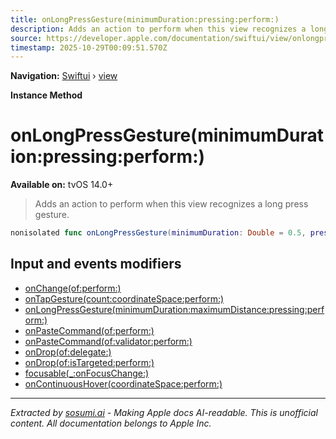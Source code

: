 ```yaml
---
title: onLongPressGesture(minimumDuration:pressing:perform:)
description: Adds an action to perform when this view recognizes a long press gesture.
source: https://developer.apple.com/documentation/swiftui/view/onlongpressgesture(minimumduration:pressing:perform:)
timestamp: 2025-10-29T00:09:51.570Z
---
```


**Navigation:** [Swiftui](/documentation/swiftui) › [view](/documentation/swiftui/view)

**Instance Method**

# onLongPressGesture(minimumDuration:pressing:perform:)

**Available on:** tvOS 14.0+

> Adds an action to perform when this view recognizes a long press gesture.

```swift
nonisolated func onLongPressGesture(minimumDuration: Double = 0.5, pressing: ((Bool) -> Void)? = nil, perform action: @escaping () -> Void) -> some View
```

## Input and events modifiers

- [onChange(of:perform:)](/documentation/swiftui/view/onchange(of:perform:))
- [onTapGesture(count:coordinateSpace:perform:)](/documentation/swiftui/view/ontapgesture(count:coordinatespace:perform:)-36x9h)
- [onLongPressGesture(minimumDuration:maximumDistance:pressing:perform:)](/documentation/swiftui/view/onlongpressgesture(minimumduration:maximumdistance:pressing:perform:))
- [onPasteCommand(of:perform:)](/documentation/swiftui/view/onpastecommand(of:perform:)-4f78f)
- [onPasteCommand(of:validator:perform:)](/documentation/swiftui/view/onpastecommand(of:validator:perform:)-964k1)
- [onDrop(of:delegate:)](/documentation/swiftui/view/ondrop(of:delegate:)-2vr9o)
- [onDrop(of:isTargeted:perform:)](/documentation/swiftui/view/ondrop(of:istargeted:perform:))
- [focusable(_:onFocusChange:)](/documentation/swiftui/view/focusable(_:onfocuschange:))
- [onContinuousHover(coordinateSpace:perform:)](/documentation/swiftui/view/oncontinuoushover(coordinatespace:perform:)-8gyrl)

---

*Extracted by [sosumi.ai](https://sosumi.ai) - Making Apple docs AI-readable.*
*This is unofficial content. All documentation belongs to Apple Inc.*
